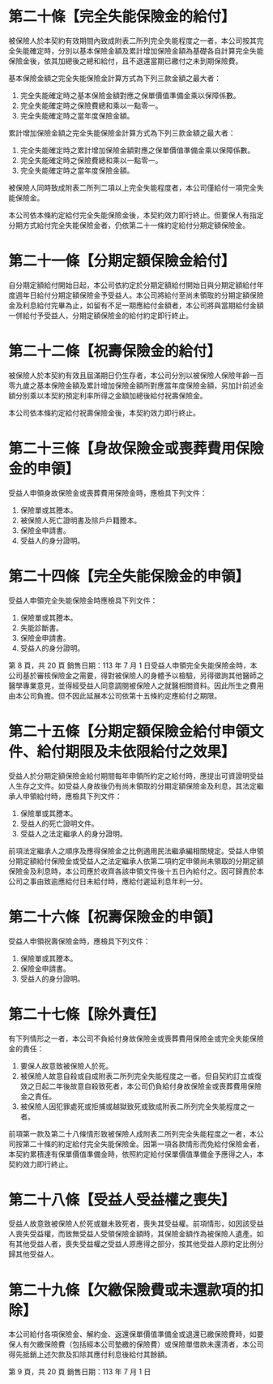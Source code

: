 # 第二十條【完全失能保險金的給付】

被保險人於本契約有效期間內致成附表二所列完全失能程度之一者，本公司按其完全失能確定時，分別以基本保險金額及累計增加保險金額為基礎各自計算完全失能保險金後，依其加總後之總和給付，且不退還當期已繳付之未到期保險費。

基本保險金額之完全失能保險金計算方式為下列三款金額之最大者：

1. 完全失能確定時之基本保險金額對應之保單價值準備金乘以保障係數。
2. 完全失能確定時之保險費總和乘以一點零一。
3. 完全失能確定時之當年度保險金額。

累計增加保險金額之完全失能保險金計算方式為下列三款金額之最大者：

1. 完全失能確定時之累計增加保險金額對應之保單價值準備金乘以保障係數。
2. 完全失能確定時之保險費總和乘以一點零一。
3. 完全失能確定時之當年度保險金額。

被保險人同時致成附表二所列二項以上完全失能程度者，本公司僅給付一項完全失能保險金。

本公司依本條約定給付完全失能保險金後，本契約效力即行終止。但要保人有指定分期方式給付完全失能保險金者，仍依第二十一條約定給付分期定額保險金。

# 第二十一條【分期定額保險金給付】

自分期定額給付開始日起，本公司依約定於分期定額給付開始日與分期定額給付年度週年日給付分期定額保險金予受益人。本公司將給付至尚未領取的分期定額保險金及利息給付完畢為止，如留有不足一期應給付金額者，本公司將與當期給付金額一併給付予受益人，分期定額保險金的給付約定即行終止。

# 第二十二條【祝壽保險金的給付】

被保險人於本契約有效且屆滿期日仍生存者，本公司分別以被保險人保險年齡一百零九歲之基本保險金額及累計增加保險金額所對應當年度保險金額，另加計前述金額分別乘以本契約預定利率所得之金額加總後給付祝壽保險金。

本公司依本條約定給付祝壽保險金後，本契約效力即行終止。

# 第二十三條【身故保險金或喪葬費用保險金的申領】

受益人申領身故保險金或喪葬費用保險金時，應檢具下列文件：

1. 保險單或其謄本。
2. 被保險人死亡證明書及除戶戶籍謄本。
3. 保險金申請書。
4. 受益人的身分證明。

# 第二十四條【完全失能保險金的申領】

受益人申領完全失能保險金時應檢具下列文件：

1. 保險單或其謄本。
2. 失能診斷書。
3. 保險金申請書。
4. 受益人的身分證明。

第 8 頁，共 20 頁 銷售日期：113 年 7 月 1 日受益人申領完全失能保險金時，本公司基於審核保險金之需要，得對被保險人的身體予以檢驗，另得徵詢其他醫師之醫學專業意見，並得經受益人同意調閱被保險人之就醫相關資料。因此所生之費用由本公司負擔。但不因此延展本公司依第十五條約定應給付之期限。

# 第二十五條【分期定額保險金給付申領文件、給付期限及未依限給付之效果】

受益人於分期定額保險金給付期間每年申領所約定之給付時，應提出可資證明受益人生存之文件。如受益人身故後仍有尚未領取的分期定額保險金及利息，其法定繼承人申領給付時，應檢具下列文件：

1. 保險單或其謄本。
2. 受益人的死亡證明文件。
3. 受益人之法定繼承人的身分證明。

前項法定繼承人之順序及應得保險金之比例適用民法繼承編相關規定。受益人申領分期定額給付保險金或受益人之法定繼承人依第二項約定申領尚未領取的分期定額保險金及利息時，本公司應於收齊各該申領文件後十五日內給付之。因可歸責於本公司之事由致逾應給付日未給付時，應給付遲延利息年利一分。

# 第二十六條【祝壽保險金的申領】

受益人申領祝壽保險金時，應檢具下列文件：

1. 保險單或其謄本。
2. 保險金申請書。
3. 受益人的身分證明。

# 第二十七條【除外責任】

有下列情形之一者，本公司不負給付身故保險金或喪葬費用保險金或完全失能保險金的責任：

1. 要保人故意致被保險人於死。
2. 被保險人故意自殺或自成附表二所列完全失能程度之一者。但自契約訂立或復效之日起二年後故意自殺致死者，本公司仍負給付身故保險金或喪葬費用保險金之責任。
3. 被保險人因犯罪處死或拒捕或越獄致死或致成附表二所列完全失能程度之一者。

前項第一款及第二十八條情形致被保險人成附表二所列完全失能程度之一者，本公司按第二十條的約定給付完全失能保險金。因第一項各款情形而免給付保險金者，本契約累積達有保單價值準備金時，依照約定給付保單價值準備金予應得之人，本契約效力即行終止。

# 第二十八條【受益人受益權之喪失】

受益人故意致被保險人於死或雖未致死者，喪失其受益權。前項情形，如因該受益人喪失受益權，而致無受益人受領保險金額時，其保險金額作為被保險人遺產。如有其他受益人者，喪失受益權之受益人原應得之部分，按其他受益人原約定比例分歸其他受益人。

# 第二十九條【欠繳保險費或未還款項的扣除】

本公司給付各項保險金、解約金、返還保單價值準備金或退還已繳保險費時，如要保人有欠繳保險費（包括經本公司墊繳的保險費）或保險單借款未還清者，本公司得先抵銷上述欠款及扣除其應付利息後給付其餘額。

第 9 頁，共 20 頁 銷售日期：113 年 7 月 1 日